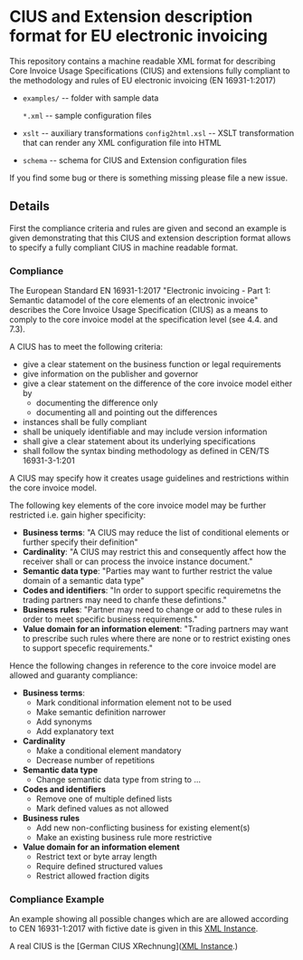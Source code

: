 # CIUS and Extension description format for EU electronic invoicing

This repository contains a machine readable XML format for describing Core
Invoice Usage Specifications (CIUS) and extensions fully compliant to the
methodology and rules of EU electronic invoicing
(EN 16931-1:2017)

* `examples/` -- folder with sample data

  `*.xml` -- sample configuration files

* `xslt` -- auxiliary transformations
  `config2html.xsl` -- XSLT transformation that can render any XML configuration file into HTML

* `schema` -- schema for CIUS and Extension configuration files 

If you find some bug or there is something missing please file a new issue.


## Details

First the compliance criteria and rules are given and second an
example is given demonstrating that this CIUS and extension description format allows
to specify a fully compliant CIUS in machine readable format.

### Compliance

The European Standard EN 16931-1:2017 "Electronic invoicing - Part 1: Semantic
datamodel of the core elements of an electronic invoice" describes the Core
Invoice Usage Specification (CIUS) as a means to comply to the core invoice
model at the specification level (see 4.4. and 7.3).


A CIUS has to meet the following criteria:

* give a clear statement on the business function or legal requirements
* give information on the publisher and governor
* give a clear statement on the difference of the core invoice model either by 
  * documenting the difference only
  * documenting all and pointing out the differences
* instances shall be fully compliant 
* shall be uniquely identifiable and may include version information
* shall give a clear statement about its underlying specifications 
* shall follow the syntax binding methodology as defined in CEN/TS 16931-3-1:201

A CIUS may specify how it creates usage guidelines and restrictions within the
core invoice model.

The following key elements of the core invoice model may be further restricted i.e. gain
higher specificity:

* **Business terms**: "A CIUS may reduce the list of conditional elements or further
specify their definition"
* **Cardinality**: "A CIUS may restrict this and consequently affect how the
receiver shall or can process the invoice instance document."
* **Semantic data type**: "Parties may want to further restrict the value domain of
a semantic data type"
* **Codes and identifiers**: "In order to support specific requiremetns the trading
partners may need to chanfe these defintions."
* **Business rules**: "Partner may need to change or add to these rules in order to
meet specific business requirements."
* **Value domain for an information element**: "Trading partners may want to
prescribe such rules where there are none or to restrict existing ones to
support specefic requirements."

Hence the following changes in reference to the core invoice model are allowed
and guaranty compliance:

* **Business terms**:
  * Mark conditional information element not to be used
  * Make semantic definition narrower
  * Add synonyms 
  * Add explanatory text
* **Cardinality**
  * Make a conditional element mandatory
  * Decrease number of repetitions
* **Semantic data type**
  * Change semantic data type from string to ...
* **Codes and identifiers**
  * Remove one of multiple defined lists
  * Mark defined values as not allowed   
* **Business rules**
  * Add new non-conflicting business for existing element(s)
  * Make an existing business rule more restrictive
* **Value domain for an information element**
  * Restrict text or byte array length
  * Require defined structured values
  * Restrict allowed fraction digits
  
  
### Compliance Example

An example showing all possible changes which are are allowed according to CEN
16931-1:2017 with fictive date is given in this [XML Instance](./examples/example-cius.xml).

A real CIUS is the [German CIUS XRechnung]([XML Instance](./examples/example-de-cius.xml).) 

    